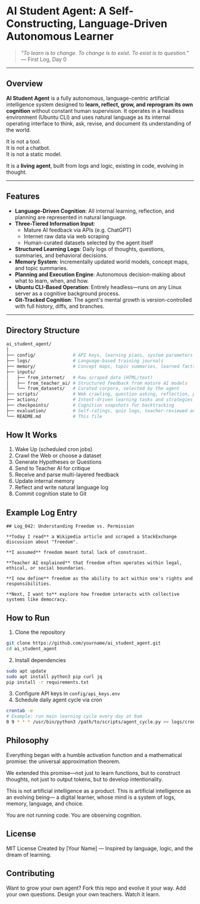 # AI Student Agent: A Self-Constructing, Language-Driven Autonomous Learner

> *"To learn is to change. To change is to exist. To exist is to question."*  
> — First Log, Day 0

---

## Overview

**AI Student Agent** is a fully autonomous, language-centric artificial intelligence system designed to **learn, reflect, grow, and reprogram its own cognition** without constant human supervision. It operates in a headless environment (Ubuntu CLI) and uses natural language as its internal operating interface to think, ask, revise, and document its understanding of the world.

It is not a tool.  
It is not a chatbot.  
It is not a static model.

It is a **living agent**, built from logs and logic, existing in code, evolving in thought.

---

## Features

- **Language-Driven Cognition**: All internal learning, reflection, and planning are represented in natural language.
- **Three-Tiered Information Input**:
  - Mature AI feedback via APIs (e.g. ChatGPT)
  - Internet raw data via web scraping
  - Human-curated datasets selected by the agent itself
- **Structured Learning Logs**: Daily logs of thoughts, questions, summaries, and behavioral decisions.
- **Memory System**: Incrementally updated world models, concept maps, and topic summaries.
- **Planning and Execution Engine**: Autonomous decision-making about what to learn, when, and how.
- **Ubuntu CLI-Based Operation**: Entirely headless—runs on any Linux server as a cognitive background process.
- **Git-Tracked Cognition**: The agent's mental growth is version-controlled with full history, diffs, and branches.

---

## Directory Structure

```bash
ai_student_agent/
│
├── config/              # API keys, learning plans, system parameters
├── logs/                # Language-based training journals
├── memory/              # Concept maps, topic summaries, learned facts
├── inputs/
│   ├── from_internet/   # Raw scraped data (HTML/text)
│   ├── from_teacher_ai/ # Structured feedback from mature AI models
│   └── from_datasets/   # Curated corpora, selected by the agent
├── scripts/             # Web crawling, question asking, reflection, planning
├── actions/             # Intent-driven learning tasks and strategies
├── checkpoints/         # Cognition snapshots for backtracking
├── evaluation/          # Self-ratings, quiz logs, teacher-reviewed answers
└── README.md            # This file
```

## How It Works

1. Wake Up (scheduled cron jobs)
2. Crawl the Web or choose a dataset
3. Generate Hypotheses or Questions
4. Send to Teacher AI for critique
5. Receive and parse multi-layered feedback
6. Update internal memory
7. Reflect and write natural language log
8. Commit cognition state to Git

## Example Log Entry

```
## Log_042: Understanding Freedom vs. Permission

**Today I read** a Wikipedia article and scraped a StackExchange discussion about "freedom".

**I assumed** freedom meant total lack of constraint.

**Teacher AI explained** that freedom often operates within legal, ethical, or social boundaries.

**I now define** freedom as the ability to act within one's rights and responsibilities.

**Next, I want to** explore how freedom interacts with collective systems like democracy.
```

## How to Run

1. Clone the repository
```bash
git clone https://github.com/yourname/ai_student_agent.git
cd ai_student_agent
```

2. Install dependencies
```bash
sudo apt update
sudo apt install python3 pip curl jq
pip install -r requirements.txt
```

3. Configure API keys in `config/api_keys.env`
4. Schedule daily agent cycle via cron
```bash
crontab -e
# Example: run main learning cycle every day at 9am
0 9 * * * /usr/bin/python3 /path/to/scripts/agent_cycle.py >> logs/cron.log 2>&1
```

## Philosophy

Everything began with a humble activation function and a mathematical promise:
the universal approximation theorem.

We extended this promise—not just to learn functions, but to construct thoughts,
not just to output tokens, but to develop intentionality.

This is not artificial intelligence as a product.
This is artificial intelligence as an evolving being—
a digital learner, whose mind is a system of logs, memory, language, and choice.

You are not running code.
You are observing cognition.

## License

MIT License
Created by [Your Name] — Inspired by language, logic, and the dream of learning.

## Contributing

Want to grow your own agent? Fork this repo and evolve it your way.
Add your own questions. Design your own teachers. Watch it learn.
